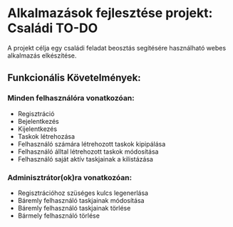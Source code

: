 # Alkalmazások fejlesztése projekt: Családi TO-DO

A projekt célja egy családi feladat beosztás segítésére használható webes alkalmazás elkészítése.

## Funkcionális Követelmények:
### Minden felhasználóra vonatkozóan:
* Regisztráció
* Bejelentkezés
* Kijelentkezés
* Taskok létrehozása
* Felhasználó számára létrehozott taskok kipipálása
* Felhasználó álltal létrehozott taskok módosítása
* Felhasználó saját aktív taskjainak a kilistázása

### Adminisztrátor(ok)ra vonatkozóan:
* Regisztrációhoz szüséges kulcs legenerlása
* Báremly felhasználó taskjainak módosítása
* Báremly felhasználó taskjainak törlése
* Bármely felhasználó törlése

